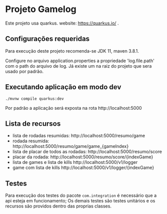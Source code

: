 # Projeto Gamelog

Este projeto usa quarkus. website: https://quarkus.io/ .

## Configurações requeridas
Para execução deste projeto recomenda-se JDK 11, maven 3.8.1.

Configure no arquivo application.properties a propriedade 'log.file.path' com o path do arquivo de log.
Já existe um na raiz do projeto que sera usado por padrão.
## Executando aplicação em modo dev
```shell script
./mvnw compile quarkus:dev
```
Por padrão a aplicação será exposta na rota http://localhost:5000

## Lista de recursos
* lista de rodadas resumidas: http://localhost:5000/resumo/game
* rodada resumida: http://localhost:5000/resumo/game/game_{gameIndex}
* lista de placar de todos as rodadas: http://localhost:5000/resumo/score
* placar da rodada: http://localhost:5000/resumo/score/{indexGame}
* lista de games e lista de kills http://localhost:5000/v1/logger
* game com lista de kills http://localhost:5000/v1/logger/{indexGame}
## Testes
Para execução dos testes do pacote `com.integration` é necessário que a api esteja em funcionamento;
Os demais testes são testes unitários e os recursos são providos dentro das proprias classes.